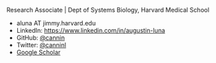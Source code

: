 Research Associate | Dept of Systems Biology, Harvard Medical School

* aluna AT jimmy.harvard.edu
* LinkedIn: https://www.linkedin.com/in/augustin-luna
* GitHub: [@cannin](http://github.com/cannin)
* Twitter: [@canninl](https://twitter.com/canninl)
* [Google Scholar](https://scholar.google.com/citations?user=u2dgLp8AAAAJ&hl=en)
